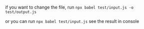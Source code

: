 if you want to change the file, run
`npx babel test/input.js -o test/output.js`

or you can run
`npx babel test/input.js`
see the result in console
